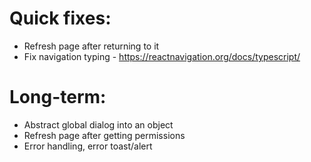 # Quick fixes:

- Refresh page after returning to it
- Fix navigation typing - https://reactnavigation.org/docs/typescript/

# Long-term:

- Abstract global dialog into an object
- Refresh page after getting permissions
- Error handling, error toast/alert
